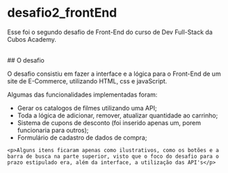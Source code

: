 # desafio2_frontEnd
  
  <p>Esse foi o segundo desafio de Front-End do curso de Dev Full-Stack da Cubos Academy.</p>
  <br>
## O desafio

  <p>O desafio consistiu em fazer a interface e a lógica para o Front-End de um site de E-Commerce, utilizando HTML, css e javaScript.</p>
  
  <p>Algumas das funcionalidades implementadas foram:</p> 
  
  <ul>
    <li> Gerar os catalogos de filmes utilizando uma API;
    <li> Toda a lógica de adicionar, remover, atualizar quantidade ao carrinho;
    <li> Sistema de cupons de desconto (foi inserido apenas um, porem funcionaria para outros);
    <li> Formulário de cadastro de dados de compra;
  </ul>
  
    <p>Alguns itens ficaram apenas como ilustrativos, como os botões e a barra de busca na parte superior, visto que o foco do desafio para o prazo estipulado era, além da interface, a utilização das API's</p>
